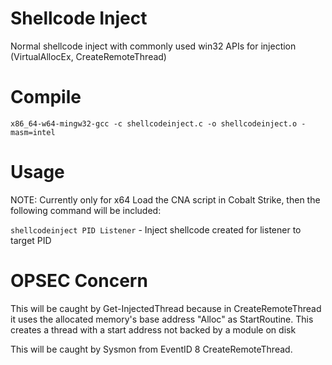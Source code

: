# Shellcode Inject

Normal shellcode inject with commonly used win32 APIs for injection (VirtualAllocEx, CreateRemoteThread)


# Compile
`x86_64-w64-mingw32-gcc -c shellcodeinject.c -o shellcodeinject.o -masm=intel`

# Usage

NOTE: Currently only for x64
Load the CNA script in Cobalt Strike, then the following command will be included:

`shellcodeinject PID Listener` - Inject shellcode created for listener to target PID

# OPSEC Concern

This will be caught by Get-InjectedThread because in CreateRemoteThread it uses the allocated memory's base address "Alloc" as StartRoutine.
This creates a thread with a start address not backed by a module on disk

This will be caught by Sysmon from EventID 8 CreateRemoteThread.
